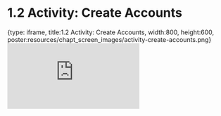 # 1.2 Activity: Create Accounts
 
{type: iframe, title:1.2 Activity: Create Accounts, width:800, height:600, poster:resources/chapt_screen_images/activity-create-accounts.png}
![](https://vgaysin1.github.io/CURE-MicrobialMysteries-test/activity-create-accounts.html)
 

 
